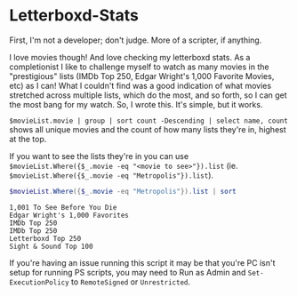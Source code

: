 # Letterboxd-Stats

First, I'm not a developer; don't judge. More of a scripter, if anything.

I love movies though! And love checking my letterboxd stats. As a completionist I like to challenge myself to watch as many movies in the "prestigious" lists (IMDb Top 250, Edgar Wright's 1,000 Favorite Movies, etc) as I can! What I couldn't find was a good indication of what movies stretched across multiple lists, which do the most, and so forth, so I can get the most bang for my watch. So, I wrote this. It's simple, but it works.

`$movieList.movie | group | sort count -Descending | select name, count` shows all unique movies and the count of how many lists they're in, highest at the top.

If you want to see the lists they're in you can use `$movieList.Where({$_.movie -eq "<movie to see>"}).list` (ie. `$movieList.Where({$_.movie -eq "Metropolis"}).list`).

```powershell
$movieList.Where({$_.movie -eq "Metropolis"}).list | sort
```
```
1,001 To See Before You Die
Edgar Wright's 1,000 Favorites
IMDb Top 250
IMDb Top 250
Letterboxd Top 250
Sight & Sound Top 100
```

If you're having an issue running this script it may be that you're PC isn't setup for running PS scripts, you may need to Run as Admin and `Set-ExecutionPolicy` to `RemoteSigned` or `Unrestricted`.
